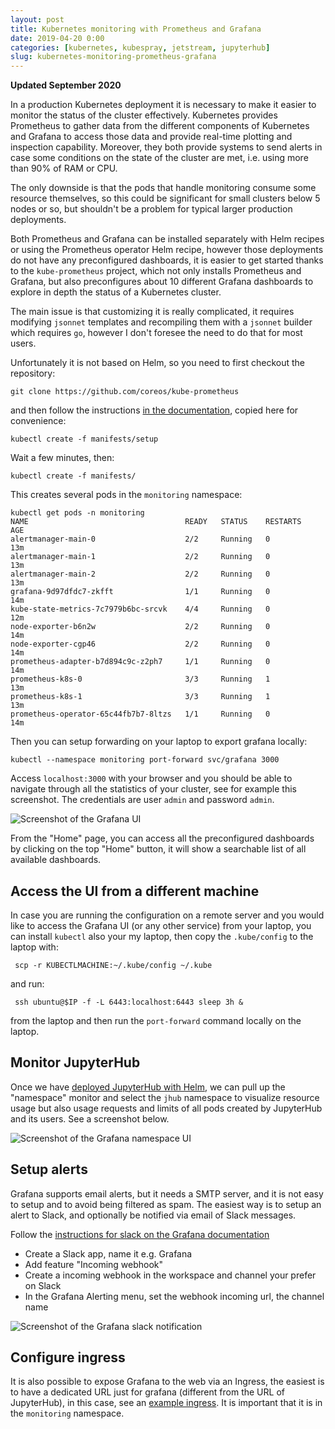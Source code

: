 ```yaml
---
layout: post
title: Kubernetes monitoring with Prometheus and Grafana
date: 2019-04-20 0:00
categories: [kubernetes, kubespray, jetstream, jupyterhub]
slug: kubernetes-monitoring-prometheus-grafana
---
```


**Updated September 2020**

In a production Kubernetes deployment it is necessary to make it easier to monitor the status of the cluster effectively.
Kubernetes provides Prometheus to gather data from the different components of Kubernetes and Grafana
to access those data and provide real-time plotting and inspection capability.
Moreover, they both provide systems to send alerts in case some conditions on the state of the cluster are met, i.e. using more than 90% of RAM or CPU.

The only downside is that the pods that handle monitoring consume some resource themselves, so this could be significant for small clusters below 5 nodes or so, but shouldn't be a problem for typical larger production deployments.

Both Prometheus and Grafana can be installed separately with Helm recipes or using the Prometheus operator Helm recipe,
however those deployments do not have any preconfigured dashboards, it is easier to get started thanks to the `kube-prometheus` project,
which not only installs Prometheus and Grafana, but also preconfigures about 10 different Grafana dashboards to explore in depth
the status of a Kubernetes cluster.

The main issue is that customizing it is really complicated, it requires modifying `jsonnet` templates and recompiling them with a `jsonnet` builder which requires `go`, however I don't foresee the need to do that for most users.

Unfortunately it is not based on Helm, so you need to first checkout the repository:

    git clone https://github.com/coreos/kube-prometheus

and then follow the instructions [in the documentation](https://github.com/coreos/kube-prometheus#quickstart),
copied here for convenience:

    kubectl create -f manifests/setup

Wait a few minutes, then:

    kubectl create -f manifests/

This creates several pods in the `monitoring` namespace:

```
kubectl get pods -n monitoring
NAME                                   READY   STATUS    RESTARTS   AGE
alertmanager-main-0                    2/2     Running   0          13m
alertmanager-main-1                    2/2     Running   0          13m
alertmanager-main-2                    2/2     Running   0          13m
grafana-9d97dfdc7-zkfft                1/1     Running   0          14m
kube-state-metrics-7c7979b6bc-srcvk    4/4     Running   0          12m
node-exporter-b6n2w                    2/2     Running   0          14m
node-exporter-cgp46                    2/2     Running   0          14m
prometheus-adapter-b7d894c9c-z2ph7     1/1     Running   0          14m
prometheus-k8s-0                       3/3     Running   1          13m
prometheus-k8s-1                       3/3     Running   1          13m
prometheus-operator-65c44fb7b7-8ltzs   1/1     Running   0          14m
```

Then you can setup forwarding on your laptop to export grafana locally:

```
kubectl --namespace monitoring port-forward svc/grafana 3000
```

Access `localhost:3000` with your browser and you should be able to navigate through all the statistics of your cluster,
see for example this screenshot. The credentials are user `admin` and password `admin`.

![Screenshot of the Grafana UI](/images/grafana.png)

From the "Home" page, you can access all the preconfigured dashboards by clicking on the top "Home" button, it will show
a searchable list of all available dashboards.

## Access the UI from a different machine

In case you are running the configuration on a remote server and you would like to access the Grafana UI (or any other service) from your laptop, you can install `kubectl` also your my laptop, then copy the `.kube/config` to the laptop with:

     scp -r KUBECTLMACHINE:~/.kube/config ~/.kube

and run:

     ssh ubuntu@$IP -f -L 6443:localhost:6443 sleep 3h &

from the laptop and then run the `port-forward` command locally on the laptop.

## Monitor JupyterHub

Once we have [deployed JupyterHub with Helm](https://zonca.github.io/2019/02/kubernetes-jupyterhub-jetstream-kubespray.html), we can pull up the
"namespace" monitor and select the `jhub` namespace to visualize resource usage but also usage requests and limits of all pods created by JupyterHub and its users. See a screenshot below.

![Screenshot of the Grafana namespace UI](/images/grafana_jhub.png)

## Setup alerts

Grafana supports email alerts, but it needs a SMTP server, and it is not easy to setup and to avoid being filtered as spam.
The easiest way is to setup an alert to Slack, and optionally be notified via email of Slack messages.

Follow the [instructions for slack on the Grafana documentation](https://grafana.com/docs/alerting/notifications/#slack)

* Create a Slack app, name it e.g. Grafana
* Add feature "Incoming webhook"
* Create a incoming webhook in the workspace and channel your prefer on Slack
* In the Grafana Alerting menu, set the webhook incoming url, the channel name

![Screenshot of the Grafana slack notification](/images/grafana_slack.png)

## Configure ingress

It is also possible to expose Grafana to the web via an Ingress,
the easiest is to have a dedicated URL just for grafana (different from the URL of JupyterHub),
in this case, see an [example ingress](https://github.com/zonca/jupyterhub-deploy-kubernetes-jetstream/blob/master/monitoring/grafana-ingress.yaml). It is important that it is in the `monitoring` namespace.
